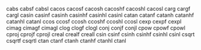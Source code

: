 cabs
cabsf
cabsl
cacos
cacosf
cacosh
cacoshf
cacoshl
cacosl
carg
cargf
cargl
casin
casinf
casinh
casinhf
casinhl
casinl
catan
catanf
catanh
catanhf
catanhl
catanl
ccos
ccosf
ccosh
ccoshf
ccoshl
ccosl
cexp
cexpf
cexpl
cimag
cimagf
cimagl
clog
clogf
clogl
conj
conjf
conjl
cpow
cpowf
cpowl
cproj
cprojf
cprojl
creal
crealf
creall
csin
csinf
csinh
csinhf
csinhl
csinl
csqrt
csqrtf
csqrtl
ctan
ctanf
ctanh
ctanhf
ctanhl
ctanl

